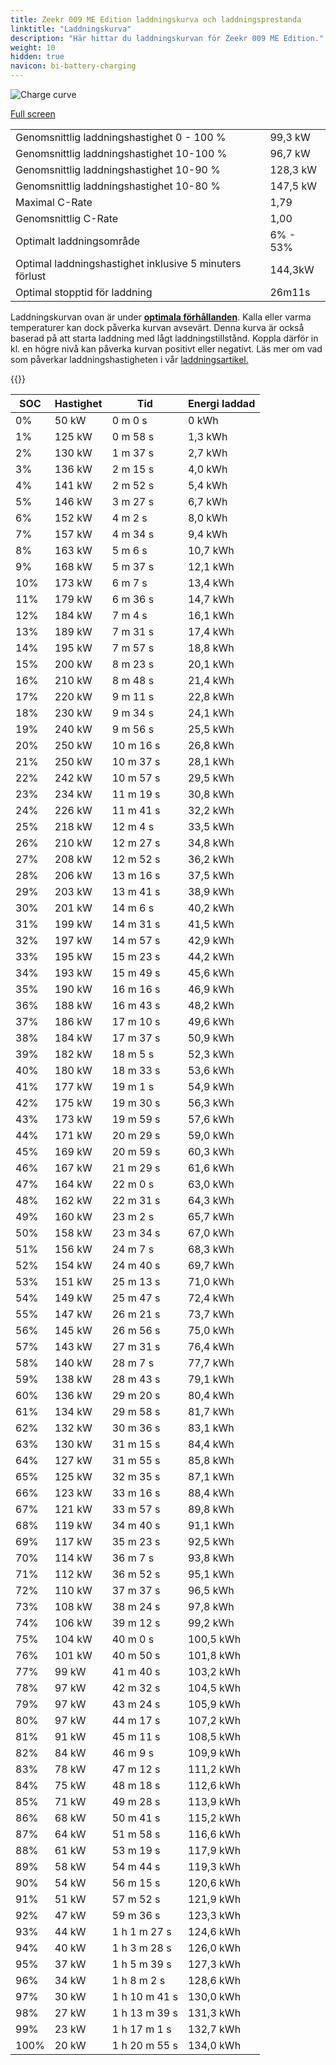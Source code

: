 ```yaml
---
title: Zeekr 009 ME Edition laddningskurva och laddningsprestanda
linktitle: "Laddningskurva"
description: "Här hittar du laddningskurvan för Zeekr 009 ME Edition."
weight: 10
hidden: true
navicon: bi-battery-charging
---
```

<!-- markdownlint-disable MD033 -->
<img src="../chargingcurve.svg" alt="Charge curve" class="img-fluid">

[Full screen](../chargingcurve.svg)


<table class="table table-striped">
<tbody>
<tr>
<td>Genomsnittlig laddningshastighet 0 - 100 %</td><td>99,3 kW</td>
</tr>
<tr>
<td>Genomsnittlig laddningshastighet 10-100 %</td><td>96,7 kW</td>
</tr>
<tr>
<td>Genomsnittlig laddningshastighet 10-90 %</td><td>128,3 kW</td>
</tr>
<tr>
<td>Genomsnittlig laddningshastighet 10-80 %</td><td>147,5 kW</td>
</tr>
<tr>
<td>Maximal C-Rate</td><td>1,79</td>
</tr>
<tr>
<td>Genomsnittlig C-Rate</td><td>1,00</td>
</tr>
<tr>
<td>Optimalt laddningsområde</td><td>6% - 53%</td>
</tr>
<tr>
<td>Optimal laddningshastighet inklusive 5 minuters förlust</td><td>144,3kW</td>
</tr>
<tr>
<td>Optimal stopptid för laddning</td><td>26m11s</td>
</tr>
</tbody>
</table>


Laddningskurvan ovan är under **[optimala förhållanden](../../../../../technology/battery/charging/#temperatur)**. Kalla eller varma temperaturer kan dock påverka kurvan avsevärt. Denna kurva är också baserad på att starta laddning med lågt laddningstillstånd. Koppla därför in kl. en högre nivå kan påverka kurvan positivt eller negativt. Läs mer om vad som påverkar laddningshastigheten i vår [laddningsartikel.](../../../../../technology/battery/charging/)


{{<evkxdisplayaddarticle />}}
<table class="table table-striped">
<thead>
<tr><th>SOC</th><th>Hastighet</th><th>Tid</th><th>Energi laddad</th></tr>
</thead>
<tbody>
<tr>
<td>0%</td><td>50 kW</td><td> 0 m 0 s </td><td>0 kWh </td>
</tr>
<tr>
<td>1%</td><td>125 kW</td><td> 0 m 58 s </td><td>1,3 kWh </td>
</tr>
<tr>
<td>2%</td><td>130 kW</td><td> 1 m 37 s </td><td>2,7 kWh </td>
</tr>
<tr>
<td>3%</td><td>136 kW</td><td> 2 m 15 s </td><td>4,0 kWh </td>
</tr>
<tr>
<td>4%</td><td>141 kW</td><td> 2 m 52 s </td><td>5,4 kWh </td>
</tr>
<tr>
<td>5%</td><td>146 kW</td><td> 3 m 27 s </td><td>6,7 kWh </td>
</tr>
<tr>
<td>6%</td><td>152 kW</td><td> 4 m 2 s </td><td>8,0 kWh </td>
</tr>
<tr>
<td>7%</td><td>157 kW</td><td> 4 m 34 s </td><td>9,4 kWh </td>
</tr>
<tr>
<td>8%</td><td>163 kW</td><td> 5 m 6 s </td><td>10,7 kWh </td>
</tr>
<tr>
<td>9%</td><td>168 kW</td><td> 5 m 37 s </td><td>12,1 kWh </td>
</tr>
<tr>
<td>10%</td><td>173 kW</td><td> 6 m 7 s </td><td>13,4 kWh </td>
</tr>
<tr>
<td>11%</td><td>179 kW</td><td> 6 m 36 s </td><td>14,7 kWh </td>
</tr>
<tr>
<td>12%</td><td>184 kW</td><td> 7 m 4 s </td><td>16,1 kWh </td>
</tr>
<tr>
<td>13%</td><td>189 kW</td><td> 7 m 31 s </td><td>17,4 kWh </td>
</tr>
<tr>
<td>14%</td><td>195 kW</td><td> 7 m 57 s </td><td>18,8 kWh </td>
</tr>
<tr>
<td>15%</td><td>200 kW</td><td> 8 m 23 s </td><td>20,1 kWh </td>
</tr>
<tr>
<td>16%</td><td>210 kW</td><td> 8 m 48 s </td><td>21,4 kWh </td>
</tr>
<tr>
<td>17%</td><td>220 kW</td><td> 9 m 11 s </td><td>22,8 kWh </td>
</tr>
<tr>
<td>18%</td><td>230 kW</td><td> 9 m 34 s </td><td>24,1 kWh </td>
</tr>
<tr>
<td>19%</td><td>240 kW</td><td> 9 m 56 s </td><td>25,5 kWh </td>
</tr>
<tr>
<td>20%</td><td>250 kW</td><td> 10 m 16 s </td><td>26,8 kWh </td>
</tr>
<tr>
<td>21%</td><td>250 kW</td><td> 10 m 37 s </td><td>28,1 kWh </td>
</tr>
<tr>
<td>22%</td><td>242 kW</td><td> 10 m 57 s </td><td>29,5 kWh </td>
</tr>
<tr>
<td>23%</td><td>234 kW</td><td> 11 m 19 s </td><td>30,8 kWh </td>
</tr>
<tr>
<td>24%</td><td>226 kW</td><td> 11 m 41 s </td><td>32,2 kWh </td>
</tr>
<tr>
<td>25%</td><td>218 kW</td><td> 12 m 4 s </td><td>33,5 kWh </td>
</tr>
<tr>
<td>26%</td><td>210 kW</td><td> 12 m 27 s </td><td>34,8 kWh </td>
</tr>
<tr>
<td>27%</td><td>208 kW</td><td> 12 m 52 s </td><td>36,2 kWh </td>
</tr>
<tr>
<td>28%</td><td>206 kW</td><td> 13 m 16 s </td><td>37,5 kWh </td>
</tr>
<tr>
<td>29%</td><td>203 kW</td><td> 13 m 41 s </td><td>38,9 kWh </td>
</tr>
<tr>
<td>30%</td><td>201 kW</td><td> 14 m 6 s </td><td>40,2 kWh </td>
</tr>
<tr>
<td>31%</td><td>199 kW</td><td> 14 m 31 s </td><td>41,5 kWh </td>
</tr>
<tr>
<td>32%</td><td>197 kW</td><td> 14 m 57 s </td><td>42,9 kWh </td>
</tr>
<tr>
<td>33%</td><td>195 kW</td><td> 15 m 23 s </td><td>44,2 kWh </td>
</tr>
<tr>
<td>34%</td><td>193 kW</td><td> 15 m 49 s </td><td>45,6 kWh </td>
</tr>
<tr>
<td>35%</td><td>190 kW</td><td> 16 m 16 s </td><td>46,9 kWh </td>
</tr>
<tr>
<td>36%</td><td>188 kW</td><td> 16 m 43 s </td><td>48,2 kWh </td>
</tr>
<tr>
<td>37%</td><td>186 kW</td><td> 17 m 10 s </td><td>49,6 kWh </td>
</tr>
<tr>
<td>38%</td><td>184 kW</td><td> 17 m 37 s </td><td>50,9 kWh </td>
</tr>
<tr>
<td>39%</td><td>182 kW</td><td> 18 m 5 s </td><td>52,3 kWh </td>
</tr>
<tr>
<td>40%</td><td>180 kW</td><td> 18 m 33 s </td><td>53,6 kWh </td>
</tr>
<tr>
<td>41%</td><td>177 kW</td><td> 19 m 1 s </td><td>54,9 kWh </td>
</tr>
<tr>
<td>42%</td><td>175 kW</td><td> 19 m 30 s </td><td>56,3 kWh </td>
</tr>
<tr>
<td>43%</td><td>173 kW</td><td> 19 m 59 s </td><td>57,6 kWh </td>
</tr>
<tr>
<td>44%</td><td>171 kW</td><td> 20 m 29 s </td><td>59,0 kWh </td>
</tr>
<tr>
<td>45%</td><td>169 kW</td><td> 20 m 59 s </td><td>60,3 kWh </td>
</tr>
<tr>
<td>46%</td><td>167 kW</td><td> 21 m 29 s </td><td>61,6 kWh </td>
</tr>
<tr>
<td>47%</td><td>164 kW</td><td> 22 m 0 s </td><td>63,0 kWh </td>
</tr>
<tr>
<td>48%</td><td>162 kW</td><td> 22 m 31 s </td><td>64,3 kWh </td>
</tr>
<tr>
<td>49%</td><td>160 kW</td><td> 23 m 2 s </td><td>65,7 kWh </td>
</tr>
<tr>
<td>50%</td><td>158 kW</td><td> 23 m 34 s </td><td>67,0 kWh </td>
</tr>
<tr>
<td>51%</td><td>156 kW</td><td> 24 m 7 s </td><td>68,3 kWh </td>
</tr>
<tr>
<td>52%</td><td>154 kW</td><td> 24 m 40 s </td><td>69,7 kWh </td>
</tr>
<tr>
<td>53%</td><td>151 kW</td><td> 25 m 13 s </td><td>71,0 kWh </td>
</tr>
<tr>
<td>54%</td><td>149 kW</td><td> 25 m 47 s </td><td>72,4 kWh </td>
</tr>
<tr>
<td>55%</td><td>147 kW</td><td> 26 m 21 s </td><td>73,7 kWh </td>
</tr>
<tr>
<td>56%</td><td>145 kW</td><td> 26 m 56 s </td><td>75,0 kWh </td>
</tr>
<tr>
<td>57%</td><td>143 kW</td><td> 27 m 31 s </td><td>76,4 kWh </td>
</tr>
<tr>
<td>58%</td><td>140 kW</td><td> 28 m 7 s </td><td>77,7 kWh </td>
</tr>
<tr>
<td>59%</td><td>138 kW</td><td> 28 m 43 s </td><td>79,1 kWh </td>
</tr>
<tr>
<td>60%</td><td>136 kW</td><td> 29 m 20 s </td><td>80,4 kWh </td>
</tr>
<tr>
<td>61%</td><td>134 kW</td><td> 29 m 58 s </td><td>81,7 kWh </td>
</tr>
<tr>
<td>62%</td><td>132 kW</td><td> 30 m 36 s </td><td>83,1 kWh </td>
</tr>
<tr>
<td>63%</td><td>130 kW</td><td> 31 m 15 s </td><td>84,4 kWh </td>
</tr>
<tr>
<td>64%</td><td>127 kW</td><td> 31 m 55 s </td><td>85,8 kWh </td>
</tr>
<tr>
<td>65%</td><td>125 kW</td><td> 32 m 35 s </td><td>87,1 kWh </td>
</tr>
<tr>
<td>66%</td><td>123 kW</td><td> 33 m 16 s </td><td>88,4 kWh </td>
</tr>
<tr>
<td>67%</td><td>121 kW</td><td> 33 m 57 s </td><td>89,8 kWh </td>
</tr>
<tr>
<td>68%</td><td>119 kW</td><td> 34 m 40 s </td><td>91,1 kWh </td>
</tr>
<tr>
<td>69%</td><td>117 kW</td><td> 35 m 23 s </td><td>92,5 kWh </td>
</tr>
<tr>
<td>70%</td><td>114 kW</td><td> 36 m 7 s </td><td>93,8 kWh </td>
</tr>
<tr>
<td>71%</td><td>112 kW</td><td> 36 m 52 s </td><td>95,1 kWh </td>
</tr>
<tr>
<td>72%</td><td>110 kW</td><td> 37 m 37 s </td><td>96,5 kWh </td>
</tr>
<tr>
<td>73%</td><td>108 kW</td><td> 38 m 24 s </td><td>97,8 kWh </td>
</tr>
<tr>
<td>74%</td><td>106 kW</td><td> 39 m 12 s </td><td>99,2 kWh </td>
</tr>
<tr>
<td>75%</td><td>104 kW</td><td> 40 m 0 s </td><td>100,5 kWh </td>
</tr>
<tr>
<td>76%</td><td>101 kW</td><td> 40 m 50 s </td><td>101,8 kWh </td>
</tr>
<tr>
<td>77%</td><td>99 kW</td><td> 41 m 40 s </td><td>103,2 kWh </td>
</tr>
<tr>
<td>78%</td><td>97 kW</td><td> 42 m 32 s </td><td>104,5 kWh </td>
</tr>
<tr>
<td>79%</td><td>97 kW</td><td> 43 m 24 s </td><td>105,9 kWh </td>
</tr>
<tr>
<td>80%</td><td>97 kW</td><td> 44 m 17 s </td><td>107,2 kWh </td>
</tr>
<tr>
<td>81%</td><td>91 kW</td><td> 45 m 11 s </td><td>108,5 kWh </td>
</tr>
<tr>
<td>82%</td><td>84 kW</td><td> 46 m 9 s </td><td>109,9 kWh </td>
</tr>
<tr>
<td>83%</td><td>78 kW</td><td> 47 m 12 s </td><td>111,2 kWh </td>
</tr>
<tr>
<td>84%</td><td>75 kW</td><td> 48 m 18 s </td><td>112,6 kWh </td>
</tr>
<tr>
<td>85%</td><td>71 kW</td><td> 49 m 28 s </td><td>113,9 kWh </td>
</tr>
<tr>
<td>86%</td><td>68 kW</td><td> 50 m 41 s </td><td>115,2 kWh </td>
</tr>
<tr>
<td>87%</td><td>64 kW</td><td> 51 m 58 s </td><td>116,6 kWh </td>
</tr>
<tr>
<td>88%</td><td>61 kW</td><td> 53 m 19 s </td><td>117,9 kWh </td>
</tr>
<tr>
<td>89%</td><td>58 kW</td><td> 54 m 44 s </td><td>119,3 kWh </td>
</tr>
<tr>
<td>90%</td><td>54 kW</td><td> 56 m 15 s </td><td>120,6 kWh </td>
</tr>
<tr>
<td>91%</td><td>51 kW</td><td> 57 m 52 s </td><td>121,9 kWh </td>
</tr>
<tr>
<td>92%</td><td>47 kW</td><td> 59 m 36 s </td><td>123,3 kWh </td>
</tr>
<tr>
<td>93%</td><td>44 kW</td><td>1 h 1 m 27 s </td><td>124,6 kWh </td>
</tr>
<tr>
<td>94%</td><td>40 kW</td><td>1 h 3 m 28 s </td><td>126,0 kWh </td>
</tr>
<tr>
<td>95%</td><td>37 kW</td><td>1 h 5 m 39 s </td><td>127,3 kWh </td>
</tr>
<tr>
<td>96%</td><td>34 kW</td><td>1 h 8 m 2 s </td><td>128,6 kWh </td>
</tr>
<tr>
<td>97%</td><td>30 kW</td><td>1 h 10 m 41 s </td><td>130,0 kWh </td>
</tr>
<tr>
<td>98%</td><td>27 kW</td><td>1 h 13 m 39 s </td><td>131,3 kWh </td>
</tr>
<tr>
<td>99%</td><td>23 kW</td><td>1 h 17 m 1 s </td><td>132,7 kWh </td>
</tr>
<tr>
<td>100%</td><td>20 kW</td><td>1 h 20 m 55 s </td><td>134,0 kWh </td>
</tr>
</tbody>
</table>


